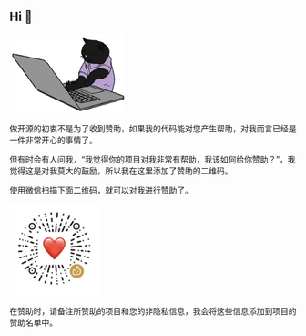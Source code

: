 ## Hi 👋

<img src="https://github.com/winsoft666/winsoft666/blob/main/hacker_a.gif?raw=true.gif" width="40%">

做开源的初衷不是为了收到赞助，如果我的代码能对您产生帮助，对我而言已经是一件非常开心的事情了。

但有时会有人问我，“我觉得你的项目对我非常有帮助，我该如何给你赞助？”，我觉得这是对我莫大的鼓励，所以我在这里添加了赞助的二维码。

使用微信扫描下面二维码，就可以对我进行赞助了。

<img src="https://github.com/winsoft666/winsoft666/blob/main/WecharHonorCode.jpg" width="32%">

在赞助时，请备注所赞助的项目和您的非隐私信息，我会将这些信息添加到项目的赞助名单中。